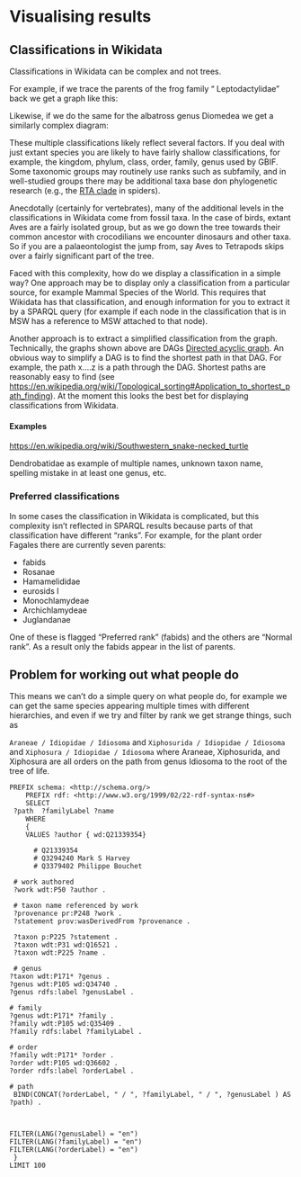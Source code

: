 # Visualising results

## Classifications in Wikidata

Classifications in Wikidata can be complex and not trees. 

For example, if we trace the parents of the frog family “ Leptodactylidae” back we get a graph like this:

Likewise, if we do the same for the albatross genus Diomedea we get a similarly complex diagram:

These multiple classifications likely reflect several factors. If you deal with just extant species you are likely to have fairly shallow classifications, for example, the kingdom, phylum, class, order, family, genus used by GBIF. Some taxonomic groups may routinely use ranks such as subfamily, and in well-studied groups there may be additional taxa base don phylogenetic research (e.g., the [RTA clade](https://en.wikipedia.org/wiki/RTA_clade) in  spiders).

Anecdotally (certainly for vertebrates), many of the additional levels in the classifications in Wikidata come from fossil taxa. In the case of birds, extant Aves are a fairly isolated group, but as we go down the tree towards their common ancestor with crocodilians we encounter dinosaurs and other taxa. So if you are a palaeontologist the jump from, say Aves to Tetrapods skips over a fairly significant part of the tree.

Faced with this complexity, how do we display a classification in a simple way? One approach may be to display only a classification from a particular source, for example Mammal Species of the World. This requires that Wikidata has that classification, and enough information for you to extract it by a SPARQL query (for example if each node in the classification that is in MSW has a reference to MSW attached to that node).

Another approach is to extract a simplified classification from the graph. Technically, the graphs shown above are DAGs [Directed acyclic graph](https://en.wikipedia.org/wiki/Directed_acyclic_graph).  An obvious way to simplify a DAG is to find the shortest path in that DAG. For example, the path x….z is a path through the DAG. Shortest paths are reasonably easy to find (see https://en.wikipedia.org/wiki/Topological_sorting#Application_to_shortest_path_finding). At the moment this looks the best bet for displaying classifications from Wikidata.

#### Examples

https://en.wikipedia.org/wiki/Southwestern_snake-necked_turtle

Dendrobatidae as example of multiple names, unknown taxon name, spelling mistake in at least one genus, etc.

### Preferred classifications

In some cases the classification in Wikidata is complicated, but this complexity isn’t reflected in SPARQL results because parts of that classification have different “ranks”. For example, for the plant order Fagales there are currently seven parents:

- fabids
- Rosanae
- Hamamelididae
- eurosids I
- Monochlamydeae
- Archichlamydeae
- Juglandanae

One of these is flagged “Preferred rank” (fabids) and the others are “Normal rank”. As a result only the fabids appear in the list of parents.

## Problem for working out what people do

This means we can’t do a simple query on what people do, for example we can get the same species appearing multiple times with different hierarchies, and even if we try and filter by rank we get strange things, such as

`Araneae / Idiopidae / Idiosoma` and `Xiphosurida / Idiopidae / Idiosoma` and `Xiphosura / Idiopidae / Idiosoma` where Araneae, Xiphosurida, and Xiphosura are all orders on the path from genus Idiosoma to the root of the tree of life.

```
PREFIX schema: <http://schema.org/>
	PREFIX rdf: <http://www.w3.org/1999/02/22-rdf-syntax-ns#>
	SELECT 
 ?path  ?familyLabel ?name
	WHERE
	{
	VALUES ?author { wd:Q21339354}
      
      # Q21339354
      # Q3294240 Mark S Harvey
      # Q3379402 Philippe Bouchet
 
 # work authored 
 ?work wdt:P50 ?author .  
  
 # taxon name referenced by work
 ?provenance pr:P248 ?work . 
 ?statement prov:wasDerivedFrom ?provenance .
    
 ?taxon p:P225 ?statement . 
 ?taxon wdt:P31 wd:Q16521 .
 ?taxon wdt:P225 ?name .	
      
 # genus
?taxon wdt:P171* ?genus . 
?genus wdt:P105 wd:Q34740 .
?genus rdfs:label ?genusLabel .
      
# family
?genus wdt:P171* ?family . 
?family wdt:P105 wd:Q35409 .
?family rdfs:label ?familyLabel . 
      
# order
?family wdt:P171* ?order . 
?order wdt:P105 wd:Q36602 .
?order rdfs:label ?orderLabel .
      
# path
 BIND(CONCAT(?orderLabel, " / ", ?familyLabel, " / ", ?genusLabel ) AS ?path) .

      
      
FILTER(LANG(?genusLabel) = "en")        
FILTER(LANG(?familyLabel) = "en")
FILTER(LANG(?orderLabel) = "en") 
 }
LIMIT 100
```



